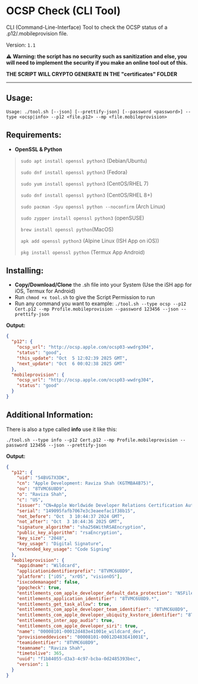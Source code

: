 # OCSP Check (CLI Tool)

CLI (Command-Line-Interface) Tool to check the OCSP status of a .p12/.mobileprovision file.

Version: `1.1`

⚠️ **Warning: the script has no security such as sanitization and else, you will need to implement the security if you make an online tool out of this.**

**THE SCRIPT WILL CRYPTO GENERATE IN THE "certificates" FOLDER**

___

## Usage:

`Usage: ./tool.sh [--json] [--prettify-json] [--password <password>] --type <ocsp|info> --p12 <file.p12> --mp <file.mobileprovision>`

## Requirements:

- **OpenSSL & Python**
  
> `sudo apt install openssl python3` (Debian/Ubuntu)
>
> `sudo dnf install openssl python3` (Fedora)
>
> `sudo yum install openssl python3` (CentOS/RHEL 7)
>
> `sudo dnf install openssl python3` (CentOS/RHEL 8+)
>
> `sudo pacman -Syu openssl python --noconfirm` (Arch Linux)
>
> `sudo zypper install openssl python3` (openSUSE)
>
> `brew install openssl python`(MacOS)
>
> `apk add openssl python3` (Alpine Linux (ISH App on iOS))
>
> `pkg install openssl python` (Termux App Android)


## Installing:

- **Copy/Download/Clone** the .sh file into your System (Use the iSH app for iOS, Termux for Android)
- Run `chmod +x tool.sh` to give the Script Permission to run
- Run any command you want to example: `./tool.sh --type ocsp --p12 Cert.p12 --mp Profile.mobileprovision --password 123456 --json --prettify-json`

**Output:**


```json
{
  "p12": {
    "ocsp_url": "http://ocsp.apple.com/ocsp03-wwdrg304",
    "status": "good",
    "this_update": "Oct  5 12:02:39 2025 GMT",
    "next_update": "Oct  6 00:02:38 2025 GMT"
  },
  "mobileprovision": {
    "ocsp_url": "http://ocsp.apple.com/ocsp03-wwdrg304",
    "status": "good"
  }
}
```


## Additional Information:

There is also a type called **info** use it like this:

`./tool.sh --type info --p12 Cert.p12 --mp Profile.mobileprovision --password 123456 --json --prettify-json`

**Output:**


```json
{
  "p12": {
    "uid": "54BVG7X3DK",
    "cn": "Apple Development: Raviza Shah (KGTMBA4B75)",
    "ou": "8TVMC6U8D9",
    "o": "Raviza Shah",
    "c": "US",
    "issuer": "CN=Apple Worldwide Developer Relations Certification Authority, OU=G3, O=Apple Inc., C=US",
    "serial": "149095fafb7067e3c3eaeefac1f38b15",
    "not_before": "Oct  3 10:44:37 2024 GMT",
    "not_after": "Oct  3 10:44:36 2025 GMT",
    "signature_algorithm": "sha256WithRSAEncryption",
    "public_key_algorithm": "rsaEncryption",
    "key_size": "2048",
    "key_usage": "Digital Signature",
    "extended_key_usage": "Code Signing"
  },
  "mobileprovision": {
    "appidname": "Wildcard",
    "applicationidentifierprefix": "8TVMC6U8D9",
    "platform": ["iOS", "xrOS", "visionOS"],
    "isxcodemanaged": false,
    "ppqcheck": true,
    "entitlements_com_apple_developer_default_data_protection": "NSFileProtectionComplete",
    "entitlements_application_identifier": "8TVMC6U8D9.*",
    "entitlements_get_task_allow": true,
    "entitlements_com_apple_developer_team_identifier": "8TVMC6U8D9",
    "entitlements_com_apple_developer_ubiquity_kvstore_identifier": "8TVMC6U8D9.*",
    "entitlements_inter_app_audio": true,
    "entitlements_com_apple_developer_siri": true,
    "name": "00008101-00012d483e41001e_wildcard_dev",
    "provisioneddevices": "00008101-00012D483E41001E",
    "teamidentifier": "8TVMC6U8D9",
    "teamname": "Raviza Shah",
    "timetolive": 365,
    "uuid": "f1b84055-d3a3-4c97-bcba-0d2485393bec",
    "version": 1
  }
}
```




